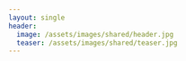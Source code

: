 ```yaml
---
layout: single
header:
  image: /assets/images/shared/header.jpg
  teaser: /assets/images/shared/teaser.jpg
---
```


